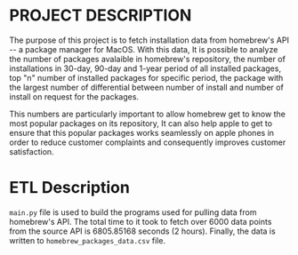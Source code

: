 # PROJECT DESCRIPTION

The purpose of this project is to fetch installation data from homebrew's API -- a package manager for MacOS. With this data, It is possible to analyze the number of packages avalaible in homebrew's repository, the number of installations in 30-day, 90-day and 1-year period of all installed packages, top "n" number of installed packages for specific period, the package with the largest number of differential between number of install and number of install on request for the packages.

This numbers are particularly important to allow homebrew get to know the most popular packages on its repository, It can also help apple to get to ensure that this popular packages works seamlessly on apple phones in order to reduce customer complaints and consequently improves customer satisfaction.

# ETL Description

`main.py` file is used to build the programs used for pulling data from homebrew's API. The total time to it took to fetch over 6000 data points from the source API is 6805.85168 seconds (2 hours). Finally, the data is written to `homebrew_packages_data.csv` file.